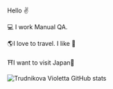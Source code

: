 Hello :v:



:computer: I work Manual QA.


:earth_americas:I love to travel. I like :bicyclist:


 :shinto_shrine:I want to visit Japan:white_heart:
 
 ![Trudnikova Violetta GitHub stats](https://github-readme-stats.vercel.app/api?username=vtrudnikova&show_icons=true&theme=radical)

